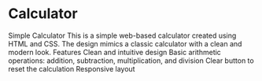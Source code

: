 # Calculator
Simple Calculator This is a simple web-based calculator created using HTML and CSS. The design mimics a classic calculator with a clean and modern look.  Features Clean and intuitive design Basic arithmetic operations: addition, subtraction, multiplication, and division Clear button to reset the calculation Responsive layout
